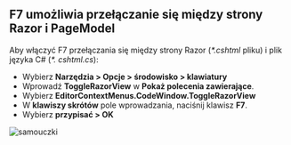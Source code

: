 <a name="f7"></a>
## <a name="use-f7-to-toggle-between-a-razor-page-and-the-pagemodel"></a>F7 umożliwia przełączanie się między strony Razor i PageModel

Aby włączyć F7 przełączania się między strony Razor (*\*.cshtml* pliku) i plik języka C# (*\*. cshtml.cs*):

* Wybierz **Narzędzia > Opcje > środowisko > klawiatury**
* Wprowadź **ToggleRazorView** w **Pokaż polecenia zawierające**.
* Wybierz **EditorContextMenus.CodeWindow.ToggleRazorView**
* W **klawiszy skrótów** pole wprowadzania, naciśnij klawisz **F7**.
* Wybierz **przypisać > OK**

![samouczki ](~/tutorials/razor-pages/razor-pages-start/_static/F7.png)
<!-- 
![preceding instructions](~/includes/RP/_static/F7.png)

![_static/F7.pngs](_static/F7.png)
-->

